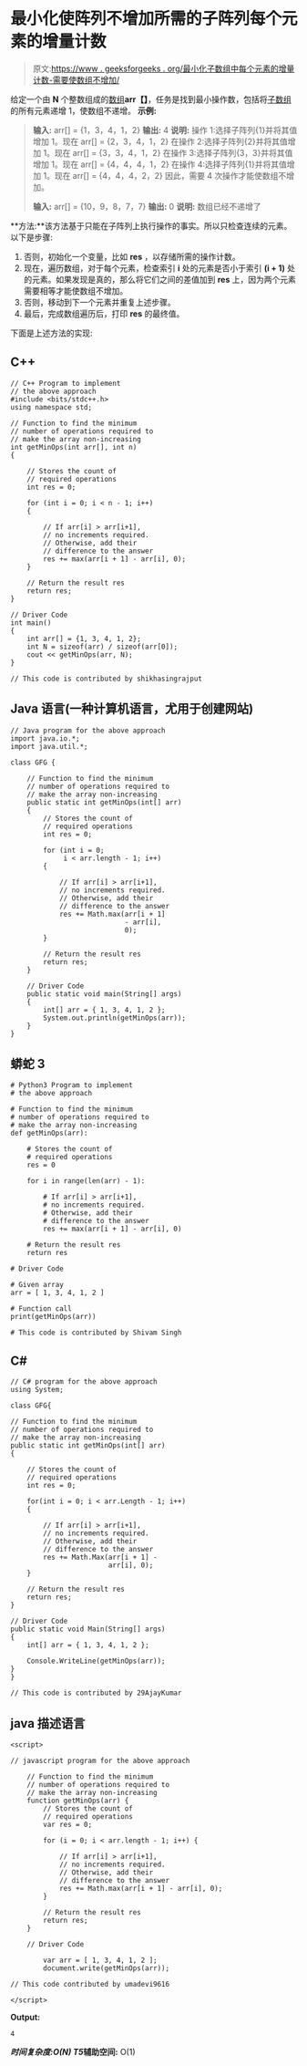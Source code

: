 # 最小化使阵列不增加所需的子阵列每个元素的增量计数

> 原文:[https://www . geeksforgeeks . org/最小化子数组中每个元素的增量计数-需要使数组不增加/](https://www.geeksforgeeks.org/minimize-count-of-increments-of-each-element-of-subarrays-required-to-make-array-non-increasing/)

给定一个由 **N** 个整数组成的[数组](https://www.geeksforgeeks.org/introduction-to-arrays/)**arr【】**，任务是找到最小操作数，包括将[子数组](https://www.geeksforgeeks.org/subarraysubstring-vs-subsequence-and-programs-to-generate-them/)的所有元素递增 1，使数组不递增。
**示例:**

> **输入:** arr[] = {1，3，4，1，2}
> **输出:** 4
> **说明:**
> 操作 1:选择子阵列{1}并将其值增加 1。现在 arr[] = {2，3，4，1，2}
> 在操作 2:选择子阵列{2}并将其值增加 1。现在 arr[] = {3，3，4，1，2}
> 在操作 3:选择子阵列{3，3}并将其值增加 1。现在 arr[] = {4，4，4，1，2}
> 在操作 4:选择子阵列{1}并将其值增加 1。现在 arr[] = {4，4，4，2，2}
> 因此，需要 4 次操作才能使数组不增加。
> 
> **输入:** arr[] = {10，9，8，7，7}
> **输出:** 0
> **说明:**
> 数组已经不递增了

**方法:**该方法基于只能在子阵列上执行操作的事实。所以只检查连续的元素。以下是步骤:

1.  否则，初始化一个变量，比如 **res** ，以存储所需的操作计数。
2.  现在，遍历数组，对于每个元素，检查索引 **i** 处的元素是否小于索引 **(i + 1)** 处的元素。如果发现是真的，那么将它们之间的差值加到 **res** 上，因为两个元素需要相等才能使数组不增加。
3.  否则，移动到下一个元素并重复上述步骤。
4.  最后，完成数组遍历后，打印 **res** 的最终值。

下面是上述方法的实现:

## C++

```
// C++ Program to implement
// the above approach
#include <bits/stdc++.h>
using namespace std;

// Function to find the minimum
// number of operations required to
// make the array non-increasing
int getMinOps(int arr[], int n)
{

    // Stores the count of
    // required operations
    int res = 0;

    for (int i = 0; i < n - 1; i++)
    {

        // If arr[i] > arr[i+1],
        // no increments required.
        // Otherwise, add their
        // difference to the answer
        res += max(arr[i + 1] - arr[i], 0);
    }

    // Return the result res
    return res;
}

// Driver Code
int main()
{
    int arr[] = {1, 3, 4, 1, 2};
    int N = sizeof(arr) / sizeof(arr[0]);
    cout << getMinOps(arr, N);
}

// This code is contributed by shikhasingrajput
```

## Java 语言(一种计算机语言，尤用于创建网站)

```
// Java program for the above approach
import java.io.*;
import java.util.*;

class GFG {

    // Function to find the minimum
    // number of operations required to
    // make the array non-increasing
    public static int getMinOps(int[] arr)
    {
        // Stores the count of
        // required operations
        int res = 0;

        for (int i = 0;
             i < arr.length - 1; i++)
        {

            // If arr[i] > arr[i+1],
            // no increments required.
            // Otherwise, add their
            // difference to the answer
            res += Math.max(arr[i + 1]
                            - arr[i],
                            0);
        }

        // Return the result res
        return res;
    }

    // Driver Code
    public static void main(String[] args)
    {
        int[] arr = { 1, 3, 4, 1, 2 };
        System.out.println(getMinOps(arr));
    }
}
```

## 蟒蛇 3

```
# Python3 Program to implement
# the above approach

# Function to find the minimum
# number of operations required to
# make the array non-increasing
def getMinOps(arr):

    # Stores the count of
    # required operations
    res = 0

    for i in range(len(arr) - 1):

        # If arr[i] > arr[i+1],
        # no increments required.
        # Otherwise, add their
        # difference to the answer
        res += max(arr[i + 1] - arr[i], 0)

    # Return the result res
    return res

# Driver Code

# Given array
arr = [ 1, 3, 4, 1, 2 ]

# Function call
print(getMinOps(arr))

# This code is contributed by Shivam Singh
```

## C#

```
// C# program for the above approach
using System;

class GFG{

// Function to find the minimum
// number of operations required to
// make the array non-increasing
public static int getMinOps(int[] arr)
{

    // Stores the count of
    // required operations
    int res = 0;

    for(int i = 0; i < arr.Length - 1; i++)
    {

        // If arr[i] > arr[i+1],
        // no increments required.
        // Otherwise, add their
        // difference to the answer
        res += Math.Max(arr[i + 1] -
                        arr[i], 0);
    }

    // Return the result res
    return res;
}

// Driver Code
public static void Main(String[] args)
{
    int[] arr = { 1, 3, 4, 1, 2 };

    Console.WriteLine(getMinOps(arr));
}
}

// This code is contributed by 29AjayKumar
```

## java 描述语言

```
<script>

// javascript program for the above approach

    // Function to find the minimum
    // number of operations required to
    // make the array non-increasing
    function getMinOps(arr) {
        // Stores the count of
        // required operations
        var res = 0;

        for (i = 0; i < arr.length - 1; i++) {

            // If arr[i] > arr[i+1],
            // no increments required.
            // Otherwise, add their
            // difference to the answer
            res += Math.max(arr[i + 1] - arr[i], 0);
        }

        // Return the result res
        return res;
    }

    // Driver Code

        var arr = [ 1, 3, 4, 1, 2 ];
        document.write(getMinOps(arr));

// This code contributed by umadevi9616

</script>
```

**Output:** 

```
4
```

***时间复杂度:**O(N)*
T5**辅助空间:** O(1)